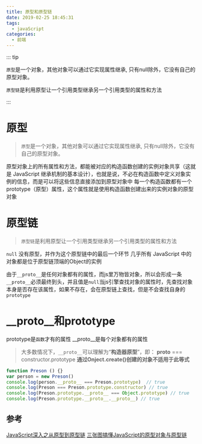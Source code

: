 ```yaml
---
title: 原型和原型链
date: 2019-02-25 18:45:31
tags: 
  - javaScript
categories: 
  - 前端
---
```


::: tip

`原型`是一个对象，其他对象可以通过它实现属性继承, 只有null除外，它没有自己的原型对象。 

`原型链`是利用原型让一个引用类型继承另一个引用类型的属性和方法

:::

<!-- more -->

# 原型

> `原型`是一个对象，其他对象可以通过它实现属性继承, 只有null除外，它没有自己的原型对象。

原型对象上的所有属性和方法，都能被对应的构造函数创建的实例对象共享（这就是 JavaScript 继承机制的基本设计），也就是说，不必在构造函数中定义对象实例的信息，而是可以将这些信息直接添加到原型对象中
每一个构造函数都有一个prototype（原型）属性，这个属性就是使用构造函数创建出来的实例对象的原型对象

# 原型链

> `原型链`是利用原型让一个引用类型继承另一个引用类型的属性和方法

`null` 没有原型，并作为这个原型链中的最后一个环节
几乎所有 JavaScript 中的对象都是位于原型链顶端的Object的实例

由于`__proto__`是任何对象都有的属性，而js里万物皆对象，所以会形成一条`__proto__`必须最终到头，并且值是`null`当js引擎查找对象的属性时，先查找对象本身是否存在该属性，如果不存在，会在原型链上查找，但是不会查找自身的`prototype`

# __proto__和prototype

prototype是`函数`才有的属性
__proto__是每个对象都有的属性

> 大多数情况下，`__proto__`可以理解为“**构造器原型**”，即：
 __proto__ === constructor.prototype
> **通过Onject.create()创建的对象不适用于此等式**

```js
function Preson () {}
var person = new Preson()
console.log(person.__proto__ === Preson.prototype)  // true
console.log(Preson === Preson.prototype.constructor) // true
console.log(Preson.prototype.__proto__ === Object.prototype) // true
console.log(Preson.prototype.__proto__.__proto__) // true
```

## 参考

[JavaScript深入之从原型到原型链](https://github.com/mqyqingfeng/Blog/issues/2)
[三张图搞懂JavaScript的原型对象与原型链](https://www.cnblogs.com/shuiyi/p/5305435.html)
